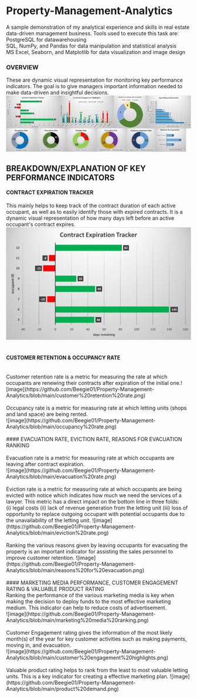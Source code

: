 # Property-Management-Analytics
A sample demonstration of my analytical experience and skills in real estate data-driven management business.
Tools used to execute this task are: <br>
PostgreSQL for datawarehousing <br>
SQL, NumPy, and Pandas for data manipulation and statistical analysis<br>
MS Excel, Seaborn, and Matplotlib for data visualization and image design <br>

### OVERVIEW
These are dynamic visual representation for monitoring key performance indicators. The goal is to give managers important information needed to make data-driven and insightful decisions.
![image](https://github.com/Beegie01/Property-Management-Analytics/blob/main/dashboard%20for%20property%20management.png)

## BREAKDOWN/EXPLANATION OF KEY PERFORMANCE INDICATORS
#### CONTRACT EXPIRATION TRACKER<br>
This mainly helps to keep track of the contract duration of each active occupant, as well as to easily identify those with expired contracts. It is a dynamic visual representation of how many days left before an active occupant's contract expires.
![image](https://github.com/Beegie01/Property-Management-Analytics/blob/main/contract%20expiration.png)
<br><br> 
#### CUSTOMER RETENTION & OCCUPANCY RATE
<br>
Customer retention rate is a metric for measuring the rate at which occupants are renewing their contracts 
after expiration of the initial one.![image](https://github.com/Beegie01/Property-Management-Analytics/blob/main/customer%20retention%20rate.png)
<br><br>
Occupancy rate is a metric for measuring rate at which letting units (shops and land space) are being rented. <br>
![image](https://github.com/Beegie01/Property-Management-Analytics/blob/main/occupancy%20rate.png)<br>
<br>
#### EVACUATION RATE, EVICTION RATE, REASONS FOR EVACUATION RANKING <br>
<br>
Evacuation rate is a metric for measuring rate at which occupants are leaving after contract expiration.<br>
![image](https://github.com/Beegie01/Property-Management-Analytics/blob/main/evacuation%20rate.png) <br>
<br>
Eviction rate is a metric for measuring rate at which occupants are being evicted with notice
which indicates how much we need the services of a lawyer. This metric has a direct impact on the bottom line in three folds:
<br>  (i) legal costs (ii) lack of revenue generation from the letting unit (iii) loss of opportunity to replace outgoing occupant with potential occupants due to the unavailability of the letting unit.
![image](https://github.com/Beegie01/Property-Management-Analytics/blob/main/eviction%20rate.png) <br>
<br>
Ranking the various reasons given by leaving occupants for evacuating the property is an important indicator for assisting the sales personnel to improve customer retention.
![image](https://github.com/Beegie01/Property-Management-Analytics/blob/main/reasons%20for%20evacuation.png)
<br><br>
#### MARKETING MEDIA PERFORMANCE, CUSTOMER ENGAGEMENT RATING & VALUABLE PRODUCT RATING
<br>
Ranking the performance of the various marketing media is key when making the decision to deploy funds to the most effective marketing medium. This indicator can help to reduce costs of advertisement.<br>
![image](https://github.com/Beegie01/Property-Management-Analytics/blob/main/marketing%20media%20ranking.png) <br>
<br>
Customer Engagement rating gives the information of the most likely month(s) of the year for key customer activities such as making payments, moving in, and evacuation.<br>
![image](https://github.com/Beegie01/Property-Management-Analytics/blob/main/customer%20engagement%20highlights.png) <br>
<br>
Valuable product rating helps to rank from the least to most valuable letting units. This is a key indicator for creating a effective marketing plan.
![image](https://github.com/Beegie01/Property-Management-Analytics/blob/main/product%20demand.png)
